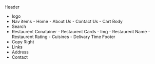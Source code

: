 Header

- logo
- Nav items - Home - About Us - Contact Us - Cart
  Body
- Search
- Restaurent Conatainer - Restaurent Cards - Img - Restaurent Name - Restaurent Rating - Cuisines - Delivary Time
  Footer
- Copy Right
- Links
- Address
- Contact
